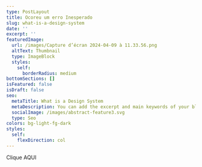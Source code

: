 ```yaml
---
type: PostLayout
title: Ocoreu um erro Inesperado
slug: what-is-a-design-system
date: ''
excerpt: ''
featuredImage:
  url: /images/Capture d’écran 2024-04-09 à 11.33.56.png
  altText: Thumbnail
  type: ImageBlock
  styles:
    self:
      borderRadius: medium
bottomSections: []
isFeatured: false
isDraft: false
seo:
  metaTitle: What is a Design System
  metaDescription: You can add the excerpt and main keywords of your blog post here.
  socialImage: /images/abstract-feature3.svg
  type: Seo
colors: bg-light-fg-dark
styles:
  self:
    flexDirection: col
---
```

Clique AQUI
